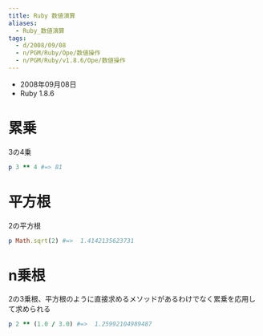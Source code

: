 ```yaml
---
title: Ruby 数値演算
aliases:
  - Ruby_数値演算
tags:
  - d/2008/09/08
  - n/PGM/Ruby/Ope/数値操作
  - n/PGM/Ruby/v1.8.6/Ope/数値操作
---
```


- 2008年09月08日
- Ruby 1.8.6

累乗
================================================================================
3の4乗

```ruby
p 3 ** 4 #=> 81
```

平方根
================================================================================
2の平方根

```ruby
p Math.sqrt(2) #=>  1.4142135623731
```

n乗根
================================================================================
2の3乗根、平方根のように直接求めるメソッドがあるわけでなく累乗を応用して求められる

```ruby
p 2 ** (1.0 / 3.0) #=>  1.25992104989487
```

